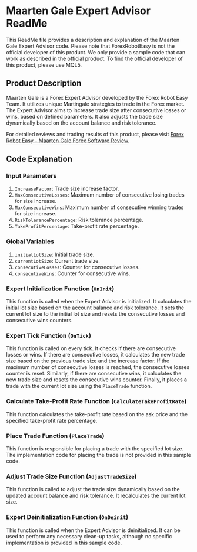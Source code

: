 # Maarten Gale Expert Advisor ReadMe

This ReadMe file provides a description and explanation of the Maarten Gale Expert Advisor code. Please note that ForexRobotEasy is not the official developer of this product. We only provide a sample code that can work as described in the official product. To find the official developer of this product, please use MQL5.

## Product Description

Maarten Gale is a Forex Expert Advisor developed by the Forex Robot Easy Team. It utilizes unique Martingale strategies to trade in the Forex market. The Expert Advisor aims to increase trade size after consecutive losses or wins, based on defined parameters. It also adjusts the trade size dynamically based on the account balance and risk tolerance.

For detailed reviews and trading results of this product, please visit [Forex Robot Easy - Maarten Gale Forex Software Review](https://forexroboteasy.com/forex-robot-review/maarten-gale-forex-software-review-unique-martingale-strategies/).

## Code Explanation

### Input Parameters

1. `IncreaseFactor`: Trade size increase factor.
2. `MaxConsecutiveLosses`: Maximum number of consecutive losing trades for size increase.
3. `MaxConsecutiveWins`: Maximum number of consecutive winning trades for size increase.
4. `RiskTolerancePercentage`: Risk tolerance percentage.
5. `TakeProfitPercentage`: Take-profit rate percentage.

### Global Variables

1. `initialLotSize`: Initial trade size.
2. `currentLotSize`: Current trade size.
3. `consecutiveLosses`: Counter for consecutive losses.
4. `consecutiveWins`: Counter for consecutive wins.

### Expert Initialization Function (`OnInit`)

This function is called when the Expert Advisor is initialized. It calculates the initial lot size based on the account balance and risk tolerance. It sets the current lot size to the initial lot size and resets the consecutive losses and consecutive wins counters.

### Expert Tick Function (`OnTick`)

This function is called on every tick. It checks if there are consecutive losses or wins. If there are consecutive losses, it calculates the new trade size based on the previous trade size and the increase factor. If the maximum number of consecutive losses is reached, the consecutive losses counter is reset. Similarly, if there are consecutive wins, it calculates the new trade size and resets the consecutive wins counter. Finally, it places a trade with the current lot size using the `PlaceTrade` function.

### Calculate Take-Profit Rate Function (`CalculateTakeProfitRate`)

This function calculates the take-profit rate based on the ask price and the specified take-profit rate percentage.

### Place Trade Function (`PlaceTrade`)

This function is responsible for placing a trade with the specified lot size. The implementation code for placing the trade is not provided in this sample code.

### Adjust Trade Size Function (`AdjustTradeSize`)

This function is called to adjust the trade size dynamically based on the updated account balance and risk tolerance. It recalculates the current lot size.

### Expert Deinitialization Function (`OnDeinit`)

This function is called when the Expert Advisor is deinitialized. It can be used to perform any necessary clean-up tasks, although no specific implementation is provided in this sample code.
